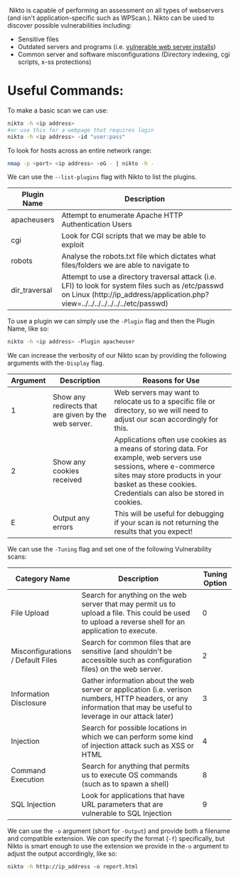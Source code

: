 
 Nikto is capable of performing an assessment on all types of webservers (and isn't application-specific such as WPScan.). Nikto can be used to discover possible vulnerabilities including:

- Sensitive files
- Outdated servers and programs (i.e. [vulnerable web server installs](https://httpd.apache.org/security/vulnerabilities_24.html))
- Common server and software misconfigurations (Directory indexing, cgi scripts, x-ss protections)

# Useful Commands:

To make a basic scan we can use:

```bash
nikto -h <ip address>
#or use this for a webpage that requires login
nikto -h <ip address> -id "user:pass"
```

To look for hosts across an entire network range:

```bash
nmap -p <port> <ip address> -oG - | nikto -h -
```

We can use the `--list-plugins` flag with Nikto to list the plugins.

|Plugin Name|Description|
|---|---|
|apacheusers|Attempt to enumerate Apache HTTP Authentication Users|
|cgi|Look for CGI scripts that we may be able to exploit|
|robots|Analyse the robots.txt file which dictates what files/folders we are able to navigate to|
|dir_traversal|Attempt to use a directory traversal attack (i.e. LFI) to look for system files such as /etc/passwd on Linux (http://ip_address/application.php?view=../../../../../../../etc/passwd)|

To use a plugin we can simply use the `-Plugin` flag and then the Plugin Name, like so:

```bash
nikto -h <ip address> -Plugin apacheuser
```

We can increase the verbosity of our Nikto scan by providing the following arguments with the`-Display` flag.

|Argument|Description|Reasons for Use|
|---|---|---|
|1|Show any redirects that are given by the web server.|Web servers may want to relocate us to a specific file or directory, so we will need to adjust our scan accordingly for this.|
|2|Show any cookies received|Applications often use cookies as a means of storing data. For example, web servers use sessions, where e-commerce sites may store products in your basket as these cookies. Credentials can also be stored in cookies.|
|E|Output any errors|This will be useful for debugging if your scan is not returning the results that you expect!|

We can use the `-Tuning` flag and set one of the following Vulnerability scans:

|Category Name|Description|Tuning Option|
|---|---|---|
|File Upload|Search for anything on the web server that may permit us to upload a file. This could be used to upload a reverse shell for an application to execute.|0|
|Misconfigurations / Default Files|Search for common files that are sensitive (and shouldn't be accessible such as configuration files) on the web server.|2|
|Information Disclosure|Gather information about the web server or application (i.e. verison numbers, HTTP headers, or any information that may be useful to leverage in our attack later)|3|
|Injection|Search for possible locations in which we can perform some kind of injection attack such as XSS or HTML|4|
|Command Execution|Search for anything that permits us to execute OS commands (such as to spawn a shell)|8|
|SQL Injection|Look for applications that have URL parameters that are vulnerable to SQL Injection|9|

We can use the `-o` argument (short for `-Output`) and provide both a filename and compatible extension. We _can_ specify the format (`-f`) specifically, but Nikto is smart enough to use the extension we provide in the`-o` argument to adjust the output accordingly, like so:

```bash
nikto -h http://ip_address -o report.html
```